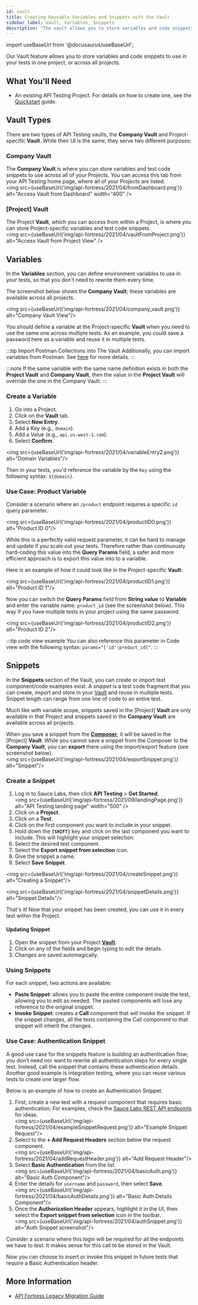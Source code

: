 ```yaml
---
id: vault
title: Creating Reusable Variables and Snippets with the Vault
sidebar_label: Vault, Variables, Snippets
description: "The vault allows you to store variables and code snippets that can be used across an entire project."
---
```


import useBaseUrl from '@docusaurus/useBaseUrl';

Our Vault feature allows you to store variables and code snippets to use in your tests in one project, or across all projects.

<!--[Explanation Video](https://www.youtube.com/watch?v=cBNMi30Fj9Q)-->


## What You'll Need
* An existing API Testing Project. For details on how to create one, see the [Quickstart](/api-testing/quickstart/) guide.


## Vault Types

There are two types of API Testing vaults, the **Company Vault** and Project-specific **Vault**. While their UI is the same, they serve two different purposes:

### Company Vault
The **Company Vault** is where you can store variables and test code snippets to use across all of your Projects. You can access this tab from your API Testing home page, where all of your Projects are listed.<br/><img src={useBaseUrl('img/api-fortress/2021/04/fromDashboard.png')} alt="Access Vault from Dashboard" width="400" />

### [Project] Vault

The Project **Vault**, which you can access from within a Project, is where you can store Project-specific variables and test code snippets.<br/><img src={useBaseUrl('img/api-fortress/2021/04/vaultFromProject.png')} alt="Access Vault from Project View" />


## Variables

In the **Variables** section, you can define environment variables to use in your tests, so that you don't need to rewrite them every time.

The screenshot below shows the **Company Vault**; these variables are available across all projects.

<img src={useBaseUrl('img/api-fortress/2021/04/company_vault.png')} alt="Company Vault View"/>


You should define a variable at the Project-specific **Vault** when you need to use the same one across multiple tests. As an example, you could save a password here as a variable and reuse it in multiple tests.

:::tip Import Postman Collections into The Vault
Additionally, you can import variables from Postman. See [here](/api-testing/import-postman-collection) for more details.
:::

:::note
If the same variable with the same name definition exists in both the **Project Vault** and **Company Vault**, then the value in the **Project Vault** will override the one in the Company Vault.
:::

### Create a Variable

1. Go into a Project.
1. Click on the **Vault** tab.
1. Select **New Entry**.
1. Add a Key (e.g., `domain`).
1. Add a Value (e.g., `api.us-west-1.com`).
1. Select **Confirm**.

<img src={useBaseUrl('img/api-fortress/2021/04/variableEntry2.png')} alt="Domain Variables"/>

Then in your tests, you'd reference the variable by the `Key` using the following syntax: `${domain}`.


### Use Case: Product Variable

Consider a scenario where an `/product` endpoint requires a specific `id` query parameter.

<img src={useBaseUrl('img/api-fortress/2021/04/productID0.png')} alt="Product ID 0"/>

While this is a perfectly valid request parameter, it can be hard to manage and update if you scale out your tests. Therefore rather than continuously hard-coding this value into the **Query Params** field, a safer and more efficient approach is to export this value into to a variable.

Here is an example of how it could look like in the Project-specific **Vault**:

<img src={useBaseUrl('img/api-fortress/2021/04/productID1.png')} alt="Product ID 1"/>

Now you can switch the **Query Params** field from **String value** to **Variable** and enter the variable name: `product_id` (see the screenshot below). This way if you have multiple tests in your project using the same password.

<img src={useBaseUrl('img/api-fortress/2021/04/productID2.png')} alt="Product ID 2"/>

:::tip code view example
You can also reference this parameter in Code view with the following syntax: `params="['id':product_id]"`.
:::


## Snippets

In the **Snippets** section of the Vault, you can create or import test component/code examples exist. A _snippet_ is a test code fragment that you can create, import and store in your [Vault](/api-testing/vault) and reuse in multiple tests. Snippet length can range from one line of code to an entire test.

Much like with variable scope, snippets saved in the [Project] **Vault** are only available in that Project and snippets saved in the **Company Vault** are available across all projects.

When you save a snippet from the [**Composer**](/api-testing/composer/), it will be saved in the [Project] **Vault**. While you cannot save a snippet from the Composer to the **Company Vault**, you can **export** there using the import/export feature (see screenshot below).<br/><img src={useBaseUrl('img/api-fortress/2021/04/exportSnippet.png')} alt="Snippet"/>



### Create a Snippet

1. Log in to Sauce Labs, then click **API Testing** > **Get Started**.<br/><img src={useBaseUrl('img/api-fortress/2021/09/landingPage.png')} alt="API Testing landing page" width="500" />
2. Click on a **Project**.
3. Click on a **Test**.
4. Click on the first component you want to include in your snippet.
5. Hold down the **`[SHIFT]`** key and click on the last component you want to include. This will highlight your snippet selection.
6. Select the desired test component.
7. Select the **Export snippet from selection** icon.
8. Give the snippet a name.
9. Select **Save Snippet**.

<img src={useBaseUrl('img/api-fortress/2021/04/createSnippet.png')} alt="Creating a Snippet"/>

<img src={useBaseUrl('img/api-fortress/2021/04/snippetDetails.png')} alt="Snippet Details"/>

That's it! Now that your snippet has been created, you can use it in every test within the Project.

#### Updating Snippet

1. Open the snippet from your Project [**Vault**](/api-testing/vault).
2. Click on any of the fields and begin typing to edit the details.
3. Changes are saved automagically.


### Using Snippets

For each snippet, two actions are available:
* **Paste Snippet**: allows you to paste the entire component inside the test, allowing you to edit as needed. The pasted components will lose any reference to the original snippet.
* **Invoke Snippet**: creates a **Call** component that will invoke the snippet. If the snippet changes, all the tests containing the Call component to that snippet will inherit the changes.


### Use Case: Authentication Snippet

A good use case for the snippets feature is building an authentication flow; you don't need nor want to rewrite all authentication steps for every single test. Instead, call the snippet that contains these authentication details. Another good example is integration testing, where you can reuse various tests to create one larger flow.

Below is an example of how to create an Authentication Snippet.
1. First, create a new test with a request component that requires basic authentication. For examples, check the [Sauce Labs REST API endpoints](/dev/api/) for ideas.<br/><img src={useBaseUrl('img/api-fortress/2021/04/exampleSnippetRequest.png')} alt="Example Snippet Request"/>
1. Select to the **+ Add Request Headers** section below the request component.<br/><img src={useBaseUrl('img/api-fortress/2021/04/addRequestHeader.png')} alt="Add Request Header"/>
1. Select **Basic Authentication** from the list.<br/><img src={useBaseUrl('img/api-fortress/2021/04/basicAuth.png')} alt="Basic Auth Component"/>
1. Enter the details for `username` and `password`, then select **Save**.<br/><img src={useBaseUrl('img/api-fortress/2021/04/basicAuthDetails.png')} alt="Basic Auth Details Component"/>
1. Once the **Authorization Header** appears, highlight it in the UI, then select the **Export snippet from selection** icon in the toolbar.<br/><img src={useBaseUrl('img/api-fortress/2021/04/authSnippet.png')} alt="Auth Snippet screenshot"/>

Consider a scenario where this login will be required for all the endpoints we have to test. It makes sense for this call to be stored in the Vault.

Now you can choose to insert or invoke this snippet in future tests that require a Basic Authentication header.

## More Information 
* [API Fortress Legacy Migration Guide](/api-testing/legacy)
